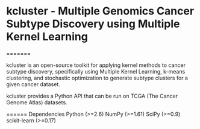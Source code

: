 # kcluster - Multiple Genomics Cancer Subtype Discovery using Multiple Kernel Learning
=======

kcluster is an open-source toolkit for applying kernel methods to cancer subtype discovery, specifically using Multiple Kernel Learning, k-means clustering, and stochastic optimization to generate subtype clusters for a given cancer dataset. 

kcluster provides a Python API that can be run on TCGA (The Cancer Genome Atlas) datasets. 

======
Dependencies
Python (>=2.6)
NumPy (>=1.61)
SciPy (>=0.9)
scikit-learn (>=0.17)